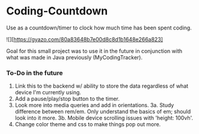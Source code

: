 # Coding-Countdown
Use as a countdown/timer to clock how much time has been spent coding.

![][https://gyazo.com/80a83648b7e00d8c8d1b1648e266a823]

Goal for this small project was to use it in the future in conjunction with what was made in Java previously (MyCodingTracker).

### To-Do in the future
1. Link this to the backend w/ ability to store the data regardless of what device I'm currently using.
2. Add a pause/play/stop button to the timer.
3. Look more into media queries and add in orientations.
  3a. Study difference between rem/em.  Only understand the basics of em; should look into it more.
  3b. Mobile device scrolling issues with 'height: 100vh'.
4. Change color theme and css to make things pop out more.
